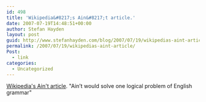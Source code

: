 ```yaml
---
id: 498
title: 'Wikipedia&#8217;s Ain&#8217;t article.'
date: 2007-07-19T14:48:51+00:00
author: Stefan Hayden
layout: post
guid: http://www.stefanhayden.com/blog/2007/07/19/wikipedias-aint-article/
permalink: /2007/07/19/wikipedias-aint-article/
Post:
  - link
categories:
  - Uncategorized
---
```

<a href="http://en.wikipedia.org/wiki/Ain't">Wikipedia's Ain't article</a>. "Ain’t would solve one logical problem of English grammar"